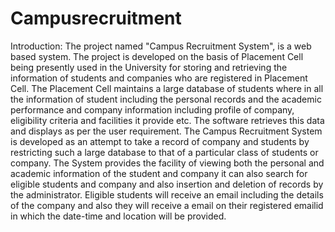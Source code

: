 # Campusrecruitment
Introduction:
The project named "Campus Recruitment System", is a
web based system. The project is developed on the basis of Placement Cell being presently
used in the University for storing and retrieving the information of students and companies who
are registered in Placement Cell. The Placement Cell maintains a large database of students
where in all the information of student including the personal records and the academic performance and company information including profile of company, eligibility criteria and facilities
it provide etc. The software retrieves this data and displays as per the user requirement.
The Campus Recruitment System is developed as an attempt to take a record of company and
students by restricting such a large database to that of a particular class of students or company.
The System provides the facility of viewing both the personal and academic information of the
student and company it can also search for eligible students and company and also insertion and
deletion of records by the administrator. Eligible students will receive an email including the
details of the company and also they will receive a email on their registered emailid in which
the date-time and location will be provided.
